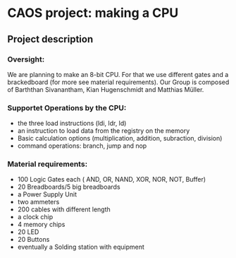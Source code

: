 
# CAOS project: making a CPU
## Project description

### Oversight:
We are planning to make an 8-bit CPU. For that we use different gates and a brackedboard (for more see material requirements). Our Group is composed of  Barththan Sivanantham, Kian Hugenschmidt and Matthias Müller.

### Supportet Operations by the CPU:
* the three load instructions (ldi, ldr, ld)
* an instruction to load data from the registry on the memory
* Basic calculation options (multiplication, addition, subraction, division)
* command operations: branch, jump and nop

### Material requirements:
* 100 Logic Gates each ( AND, OR, NAND, XOR, NOR, NOT, Buffer)
* 20 Breadboards/5 big breadboards
* a Power Supply Unit
* two ammeters
* 200 cables with different length
* a clock chip
* 4 memory chips
* 20 LED 
* 20 Buttons
* eventually a Solding station with equipment
<!--stackedit_data:
eyJoaXN0b3J5IjpbMzM2MzgzODU3LC0xNjY4NjkwNDAyLDE0Nj
Y5MzQxMjcsMTMwODY1NjEwMCwxMzMxMDEzOTA5LC0xODA0MTc4
MjI5LC05MDIxNDUwMTMsLTIxMzkxMTQ2MjgsMTkxMjU4ODczMy
w3MzA5OTgxMTZdfQ==
-->